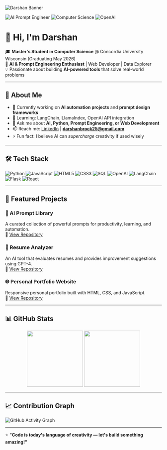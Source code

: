 <!-- Banner -->
![Darshan Banner](darshan-banner.png)

![AI Prompt Engineer](https://img.shields.io/badge/AI%20Prompt%20Engineer-%F0%9F%A4%96-blueviolet?style=for-the-badge)
![Computer Science](https://img.shields.io/badge/Master's%20in%20CS-%F0%9F%93%96-royalblue?style=for-the-badge)
![OpenAI](https://img.shields.io/badge/OpenAI-Developer-black?style=for-the-badge)

# 👋 Hi, I'm Darshan

🎓 **Master's Student in Computer Science** @ Concordia University Wisconsin (Graduating May 2026)  
🤖 **AI & Prompt Engineering Enthusiast** | Web Developer | Data Explorer  
💡 Passionate about building **AI-powered tools** that solve real-world problems

---

## 🚀 About Me
- 🔭 Currently working on **AI automation projects** and **prompt design frameworks**  
- 🌱 Learning: LangChain, LlamaIndex, OpenAI API integration  
- 💬 Ask me about **AI, Python, Prompt Engineering, or Web Development**  
- 📫 Reach me: [LinkedIn](https://www.linkedin.com/in/darshan-shetty-738197360/) | **darshanbrock25@gmail.com**  
- ⚡ Fun fact: I believe AI can *supercharge* creativity if used wisely

---

## 🛠 Tech Stack
![Python](https://img.shields.io/badge/Python-3776AB?style=for-the-badge&logo=python&logoColor=white)
![JavaScript](https://img.shields.io/badge/JavaScript-F7E017?style=for-the-badge&logo=javascript&logoColor=black)
![HTML5](https://img.shields.io/badge/HTML5-E34F26?style=for-the-badge&logo=html5&logoColor=white)
![CSS3](https://img.shields.io/badge/CSS3-1572B6?style=for-the-badge&logo=css3&logoColor=white)
![SQL](https://img.shields.io/badge/SQL-4479A1?style=for-the-badge&logo=database&logoColor=white)
![OpenAI](https://img.shields.io/badge/OpenAI_API-412991?style=for-the-badge&logo=openai&logoColor=white)
![LangChain](https://img.shields.io/badge/LangChain-0A192F?style=for-the-badge&logo=chainlink&logoColor=white)
![Flask](https://img.shields.io/badge/Flask-000000?style=for-the-badge&logo=flask&logoColor=white)
![React](https://img.shields.io/badge/React-20232A?style=for-the-badge&logo=react&logoColor=61DAFB)

---

## 📌 Featured Projects
### 🧠 AI Prompt Library
A curated collection of powerful prompts for productivity, learning, and automation.  
🔗 [View Repository](#)

### 💼 Resume Analyzer
An AI tool that evaluates resumes and provides improvement suggestions using GPT-4.  
🔗 [View Repository](#)

### 🌐 Personal Portfolio Website
Responsive personal portfolio built with HTML, CSS, and JavaScript.  
🔗 [View Repository](#)

---

## 📊 GitHub Stats
<p align="center">
  <img src="https://github-readme-stats.vercel.app/api?username=BOKACODES&show_icons=true&theme=tokyonight" height="180"/>
  <img src="https://github-readme-stats.vercel.app/api/top-langs/?username=BOKACODES&layout=compact&theme=tokyonight" height="180"/>
</p>

---

## 📈 Contribution Graph
![GitHub Activity Graph](https://github-readme-activity-graph.vercel.app/graph?username=BOKACODES&theme=tokyo-night)

---

⭐ **"Code is today's language of creativity — let's build something amazing!"**

